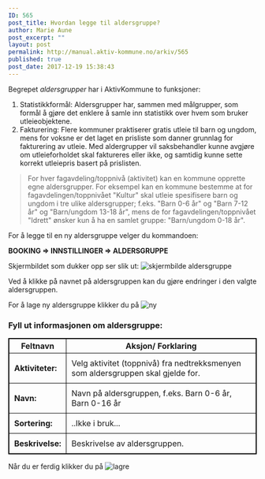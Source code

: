 ```yaml
---
ID: 565
post_title: Hvordan legge til aldersgruppe?
author: Marie Aune
post_excerpt: ""
layout: post
permalink: http://manual.aktiv-kommune.no/arkiv/565
published: true
post_date: 2017-12-19 15:38:43
---
```

Begrepet <em>aldersgrupper</em>  har i AktivKommune to funksjoner:

1. Statistikkformål: Aldersgrupper har, sammen med målgrupper, som formål å gjøre det enklere å samle inn statistikk over hvem som bruker utleieobjektene.
2. Fakturering: Flere kommuner praktiserer gratis utleie til barn og ungdom, mens for voksne er det laget en prisliste som danner grunnlag for fakturering av utleie. Med aldergrupper vil saksbehandler kunne avgjøre om utleieforholdet skal faktureres eller ikke, og samtidig kunne sette korrekt utleiepris basert på prislisten.


>For hver fagavdeling/toppnivå (aktivitet) kan en kommune opprette egne aldersgrupper. For eksempel kan en kommune bestemme at for fagavdelingen/toppnivået "Kultur" skal utleie spesifisere barn og ungdom i tre ulike aldersgrupper; f.eks. "Barn 0-6 år" og "Barn 7-12 år" og "Barn/ungdom 13-18 år", mens de for fagavdelingen/toppnivået "Idrett" ønsker kun å ha en samlet gruppe: "Barn/ungdom 0-18 år".

For å legge til en ny aldersgruppe velger du kommandoen:

<strong>BOOKING => INNSTILLINGER => ALDERSGRUPPE</strong>

Skjermbildet som dukker opp ser slik ut:
![skjermbilde aldersgruppe](http://manual.aktiv-kommune.no/wp-content/uploads/2017/12/skjermbildealdersgruppe.png)

Ved å klikke på navnet på aldersgruppen kan du gjøre endringer i den valgte aldersgruppen. 

For å lage ny aldersgruppe klikker du på
![ny](http://manual.aktiv-kommune.no/wp-content/uploads/2017/12/NY.png)

### Fyll ut informasjonen om aldersgruppe: 

Feltnavn  |    Aksjon/ Forklaring
--------------------------|---------------------------------------------------------
**Aktiviteter:** |Velg aktivitet (toppnivå) fra nedtrekksmenyen som aldersgruppen skal gjelde for. 
**Navn:** |Navn på aldersgruppen, f.eks. Barn 0-6 år, Barn 0-16 år
**Sortering:** | ..Ikke i bruk...
**Beskrivelse:** |Beskrivelse av aldersgruppen.

<style>
table, th, td {
    border: 1px solid black;
    border-collapse: collapse;

}
td {padding: 10px;}

</style>




Når du er ferdig klikker du på 
![lagre](http://manual.aktiv-kommune.no/wp-content/uploads/2017/12/lagre.png)